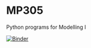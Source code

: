 # MP305
 Python programs for Modelling I
 
[![Binder](https://mybinder.org/badge_logo.svg)](https://mybinder.org/v2/gh/mptuite/my-first-binder/master)